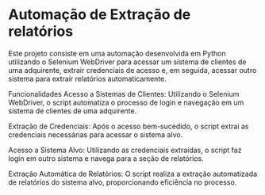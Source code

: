 # Automação de Extração de relatórios

Este projeto consiste em uma automação desenvolvida em Python utilizando o Selenium WebDriver para acessar um sistema de clientes de uma adquirente, extrair credenciais de acesso e, em seguida, acessar outro sistema para extrair relatórios automaticamente.

Funcionalidades
Acesso a Sistemas de Clientes: Utilizando o Selenium WebDriver, o script automatiza o processo de login e navegação em um sistema de clientes de uma adquirente.

Extração de Credenciais: Após o acesso bem-sucedido, o script extrai as credenciais necessárias para acessar o sistema alvo.

Acesso a Sistema Alvo: Utilizando as credenciais extraídas, o script faz login em outro sistema e navega para a seção de relatórios.

Extração Automática de Relatórios: O script realiza a extração automatizada de relatórios do sistema alvo, proporcionando eficiência no processo.
